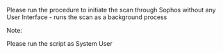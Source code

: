 Please run the procedure to initiate the scan through Sophos without any User Interface - runs the scan as a background process

Note:

Please run the script as System User